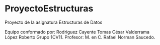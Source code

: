 # ProyectoEstructuras


Proyecto de la asignatura Estructuras de Datos

Equipo conformado por:
Rodriguez Cayente Tomas César
Valderrama López Roberto
Grupo 1CV11.
Profesor: M. en C. Rafael Norman Saucedo.
